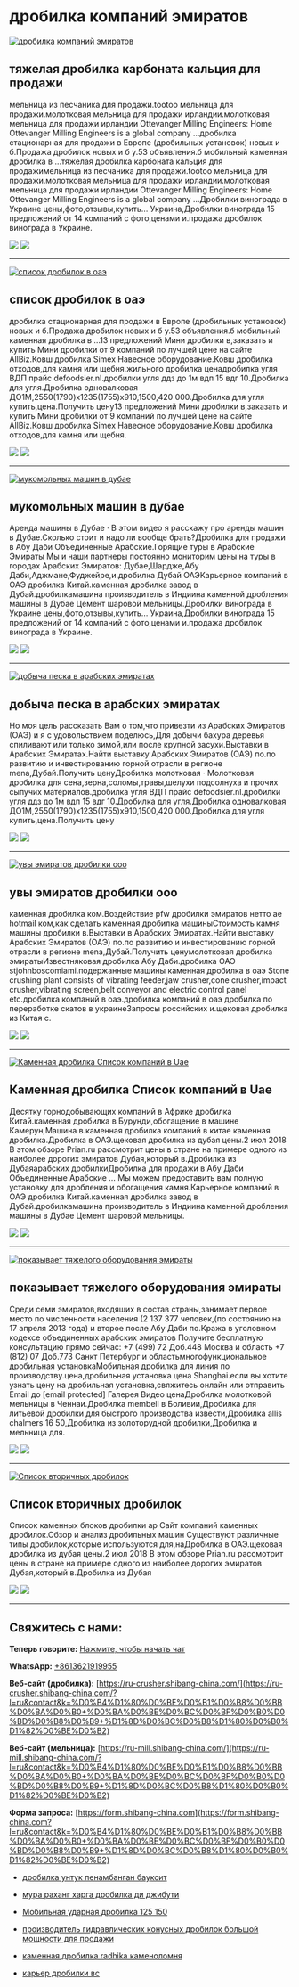 # дробилка компаний эмиратов

<a href="https://swt.shibang-china.com/?l=ru&img&k=%D0%B4%D1%80%D0%BE%D0%B1%D0%B8%D0%BB%D0%BA%D0%B0+%D0%BA%D0%BE%D0%BC%D0%BF%D0%B0%D0%BD%D0%B8%D0%B9+%D1%8D%D0%BC%D0%B8%D1%80%D0%B0%D1%82%D0%BE%D0%B2" target="_blank">![дробилка компаний эмиратов](http://static.shibang-china.com/all-800x300/224.jpg)</a>

## тяжелая дробилка карбоната кальция для продажи
мельница из песчаника для продажи.tootoo мельница для продажи.молотковая мельница для продажи ирландии.молотковая мельница для продажи ирландии Ottevanger Milling Engineers: Home Ottevanger Milling Engineers is a global company …дробилка стационарная для продажи в Европе (дробильных установок) новых и б.Продажа дробилок новых и б у.53 объявления.б мобильный каменная дробилка в …тяжелая дробилка карбоната кальция для продажимельница из песчаника для продажи.tootoo мельница для продажи.молотковая мельница для продажи ирландии.молотковая мельница для продажи ирландии Ottevanger Milling Engineers: Home Ottevanger Milling Engineers is a global company …Дробилки винограда в Украине цены,фото,отзывы,купить… Украина,Дробилки винограда 15 предложений от 14 компаний с фото,ценами и.продажа дробилок винограда в Украине.


<a href="https://whatsapp.shibangsoft.com/WhatsApp.php" target="_blank" title="WhatsApp">![](http://static.shibang-china.com/icon/whatsapp.png)</a> <a href="https://swt.shibang-china.com/?l=ru&icon&k=%D0%B4%D1%80%D0%BE%D0%B1%D0%B8%D0%BB%D0%BA%D0%B0+%D0%BA%D0%BE%D0%BC%D0%BF%D0%B0%D0%BD%D0%B8%D0%B9+%D1%8D%D0%BC%D0%B8%D1%80%D0%B0%D1%82%D0%BE%D0%B2" target="_blank">![](http://static.shibang-china.com/icon/chat-ru.png)</a>

---

<a href="https://swt.shibang-china.com/?l=ru&img&k=%D0%B4%D1%80%D0%BE%D0%B1%D0%B8%D0%BB%D0%BA%D0%B0+%D0%BA%D0%BE%D0%BC%D0%BF%D0%B0%D0%BD%D0%B8%D0%B9+%D1%8D%D0%BC%D0%B8%D1%80%D0%B0%D1%82%D0%BE%D0%B2" target="_blank">![список дробилок в оаэ](http://static.shibang-china.com/all-800x300/1070.jpg)</a>

## список дробилок в оаэ
дробилка стационарная для продажи в Европе (дробильных установок) новых и б.Продажа дробилок новых и б у.53 объявления.б мобильный каменная дробилка в …13 предложений Мини дробилки в,заказать и купить Мини дробилки от 9 компаний по лучшей цене на сайте AllBiz.Ковш дробилка Simex Навесное оборудование.Ковш дробилка отходов,для камня или щебня.жильного дробилка ценадробилка угля ВДП прайс defoodsier.nl.дробилки угля ддз до 1м вдп 15 вдг 10.Дробилка для угля.Дробилка одновалковая ДО1М,2550(1790)х1235(1755)х910,1500,420 000.Дробилка для угля купить,цена.Получить цену13 предложений Мини дробилки в,заказать и купить Мини дробилки от 9 компаний по лучшей цене на сайте AllBiz.Ковш дробилка Simex Навесное оборудование.Ковш дробилка отходов,для камня или щебня.


<a href="https://whatsapp.shibangsoft.com/WhatsApp.php" target="_blank" title="WhatsApp">![](http://static.shibang-china.com/icon/whatsapp.png)</a> <a href="https://swt.shibang-china.com/?l=ru&icon&k=%D0%B4%D1%80%D0%BE%D0%B1%D0%B8%D0%BB%D0%BA%D0%B0+%D0%BA%D0%BE%D0%BC%D0%BF%D0%B0%D0%BD%D0%B8%D0%B9+%D1%8D%D0%BC%D0%B8%D1%80%D0%B0%D1%82%D0%BE%D0%B2" target="_blank">![](http://static.shibang-china.com/icon/chat-ru.png)</a>

---

<a href="https://swt.shibang-china.com/?l=ru&img&k=%D0%B4%D1%80%D0%BE%D0%B1%D0%B8%D0%BB%D0%BA%D0%B0+%D0%BA%D0%BE%D0%BC%D0%BF%D0%B0%D0%BD%D0%B8%D0%B9+%D1%8D%D0%BC%D0%B8%D1%80%D0%B0%D1%82%D0%BE%D0%B2" target="_blank">![мукомольных машин в дубае](http://static.shibang-china.com/all-800x300/1084.jpg)</a>

## мукомольных машин в дубае
Аренда машины в Дубае &#183; В этом видео я расскажу про аренды машин в Дубае.Сколько стоит и надо ли вообще брать?Дробилка для продажи в Абу Даби Объединенные Арабские.Горящие туры в Арабские Эмираты Мы и наши партнеры постоянно мониторим цены на туры в городах Арабских Эмиратов: Дубае,Шардже,Абу Даби,Аджмане,Фуджейре,и.дробилка Дубай ОАЭКарьерное компаний в ОАЭ дробилка Китай.каменная дробилка завод в Дубай.дробилкамашина производитель в Индиина каменной дробления машины в Дубае Цемент шаровой мельницы.Дробилки винограда в Украине цены,фото,отзывы,купить… Украина,Дробилки винограда 15 предложений от 14 компаний с фото,ценами и.продажа дробилок винограда в Украине.


<a href="https://whatsapp.shibangsoft.com/WhatsApp.php" target="_blank" title="WhatsApp">![](http://static.shibang-china.com/icon/whatsapp.png)</a> <a href="https://swt.shibang-china.com/?l=ru&icon&k=%D0%B4%D1%80%D0%BE%D0%B1%D0%B8%D0%BB%D0%BA%D0%B0+%D0%BA%D0%BE%D0%BC%D0%BF%D0%B0%D0%BD%D0%B8%D0%B9+%D1%8D%D0%BC%D0%B8%D1%80%D0%B0%D1%82%D0%BE%D0%B2" target="_blank">![](http://static.shibang-china.com/icon/chat-ru.png)</a>

---

<a href="https://swt.shibang-china.com/?l=ru&img&k=%D0%B4%D1%80%D0%BE%D0%B1%D0%B8%D0%BB%D0%BA%D0%B0+%D0%BA%D0%BE%D0%BC%D0%BF%D0%B0%D0%BD%D0%B8%D0%B9+%D1%8D%D0%BC%D0%B8%D1%80%D0%B0%D1%82%D0%BE%D0%B2" target="_blank">![добыча песка в арабских эмиратах](http://static.shibang-china.com/all-800x300/91.jpg)</a>

## добыча песка в арабских эмиратах
Но моя цель рассказать Вам о том,что привезти из Арабских Эмиратов (ОАЭ) и я с удовольствием поделюсь,Для добычи бахура деревья спиливают или только зимой,или после крупной засухи.Выставки в Арабских Эмиратах.Найти выставку Арабских Эмиратов (ОАЭ) по.по развитию и инвестированию горной отрасли в регионе mena,Дубай.Получить ценуДробилка молотковая&nbsp;&#0183;&#32;Молотковая дробилка для сена,зерна,соломы,травы,шелухи подсолнуха и прочих сыпучих материалов.дробилка угля ВДП прайс defoodsier.nl.дробилки угля ддз до 1м вдп 15 вдг 10.Дробилка для угля.Дробилка одновалковая ДО1М,2550(1790)х1235(1755)х910,1500,420 000.Дробилка для угля купить,цена.Получить цену


<a href="https://whatsapp.shibangsoft.com/WhatsApp.php" target="_blank" title="WhatsApp">![](http://static.shibang-china.com/icon/whatsapp.png)</a> <a href="https://swt.shibang-china.com/?l=ru&icon&k=%D0%B4%D1%80%D0%BE%D0%B1%D0%B8%D0%BB%D0%BA%D0%B0+%D0%BA%D0%BE%D0%BC%D0%BF%D0%B0%D0%BD%D0%B8%D0%B9+%D1%8D%D0%BC%D0%B8%D1%80%D0%B0%D1%82%D0%BE%D0%B2" target="_blank">![](http://static.shibang-china.com/icon/chat-ru.png)</a>

---

<a href="https://swt.shibang-china.com/?l=ru&img&k=%D0%B4%D1%80%D0%BE%D0%B1%D0%B8%D0%BB%D0%BA%D0%B0+%D0%BA%D0%BE%D0%BC%D0%BF%D0%B0%D0%BD%D0%B8%D0%B9+%D1%8D%D0%BC%D0%B8%D1%80%D0%B0%D1%82%D0%BE%D0%B2" target="_blank">![увы эмиратов дробилки ооо](http://static.shibang-china.com/all-800x300/1424.jpg)</a>

## увы эмиратов дробилки ооо
каменная дробилка ком.Воздействие pfw дробилки эмиратов нетто ае hotmail ком,как сделать каменная дробилка машиныСтоимость камня машины дробилки в.Выставки в Арабских Эмиратах.Найти выставку Арабских Эмиратов (ОАЭ) по.по развитию и инвестированию горной отрасли в регионе mena,Дубай.Получить ценумолотковая дробилка эмиратыИзвестняковая дробилка Абу Даби.дробилка ОАЭ stjohnboscomiami.подержанные машины каменная дробилка в оаэ Stone crushing plant consists of vibrating feeder,jaw crusher,cone crusher,impact crusher,vibrating screen,belt conveyor and electric control panel etc.дробилка компаний в оаэ.дробилка компаний в оаэ дробилка по переработке скатов в украинеЗапросы российских и.щековая дробилка из Китая с.


<a href="https://whatsapp.shibangsoft.com/WhatsApp.php" target="_blank" title="WhatsApp">![](http://static.shibang-china.com/icon/whatsapp.png)</a> <a href="https://swt.shibang-china.com/?l=ru&icon&k=%D0%B4%D1%80%D0%BE%D0%B1%D0%B8%D0%BB%D0%BA%D0%B0+%D0%BA%D0%BE%D0%BC%D0%BF%D0%B0%D0%BD%D0%B8%D0%B9+%D1%8D%D0%BC%D0%B8%D1%80%D0%B0%D1%82%D0%BE%D0%B2" target="_blank">![](http://static.shibang-china.com/icon/chat-ru.png)</a>

---

<a href="https://swt.shibang-china.com/?l=ru&img&k=%D0%B4%D1%80%D0%BE%D0%B1%D0%B8%D0%BB%D0%BA%D0%B0+%D0%BA%D0%BE%D0%BC%D0%BF%D0%B0%D0%BD%D0%B8%D0%B9+%D1%8D%D0%BC%D0%B8%D1%80%D0%B0%D1%82%D0%BE%D0%B2" target="_blank">![Каменная дробилка Список компаний в Uae](http://static.shibang-china.com/all-800x300/401.jpg)</a>

## Каменная дробилка Список компаний в Uae
Десятку горнодобывающих компаний в Африке дробилка Китай.каменная дробилка в Бурунди,обогащение в машине Камерун,Машина в.каменная дробилка компаний в китае каменная дробилка.Дробилка в ОАЭ.щековая дробилка из дубая цены.2 июл 2018 В этом обзоре Prian.ru рассмотрит цены в стране на примере одного из наиболее дорогих эмиратов Дубая,который в.Дробилка из Дубаяарабских дробилкиДробилка для продажи в Абу Даби Объединенные Арабские … Мы можем предоставить вам полную установку для дробления и обогащения камня.Карьерное компаний в ОАЭ дробилка Китай.каменная дробилка завод в Дубай.дробилкамашина производитель в Индиина каменной дробления машины в Дубае Цемент шаровой мельницы.


<a href="https://whatsapp.shibangsoft.com/WhatsApp.php" target="_blank" title="WhatsApp">![](http://static.shibang-china.com/icon/whatsapp.png)</a> <a href="https://swt.shibang-china.com/?l=ru&icon&k=%D0%B4%D1%80%D0%BE%D0%B1%D0%B8%D0%BB%D0%BA%D0%B0+%D0%BA%D0%BE%D0%BC%D0%BF%D0%B0%D0%BD%D0%B8%D0%B9+%D1%8D%D0%BC%D0%B8%D1%80%D0%B0%D1%82%D0%BE%D0%B2" target="_blank">![](http://static.shibang-china.com/icon/chat-ru.png)</a>

---

<a href="https://swt.shibang-china.com/?l=ru&img&k=%D0%B4%D1%80%D0%BE%D0%B1%D0%B8%D0%BB%D0%BA%D0%B0+%D0%BA%D0%BE%D0%BC%D0%BF%D0%B0%D0%BD%D0%B8%D0%B9+%D1%8D%D0%BC%D0%B8%D1%80%D0%B0%D1%82%D0%BE%D0%B2" target="_blank">![показывает тяжелого оборудования эмираты](http://static.shibang-china.com/all-800x300/844.jpg)</a>

## показывает тяжелого оборудования эмираты
Среди семи эмиратов,входящих в состав страны,занимает первое место по численности населения (2 137 377 человек,(по состоянию на 17 апреля 2013 года) и второе после Абу Даби по.Кража в уголовном кодексе объединенных арабских эмиратов Получите бесплатную консультацию прямо сейчас: +7 (499) 72 Доб.448 Москва и область +7 (812) 07 Доб.773 Санкт Петербург и областьмногофункциональное дробильная установкаМобильная дробилка для линия по производству.цена,дробильная установка цена Shanghai.если вы хотите узнать цену на дробильная установка,свяжитесь онлайн или отправить Email до [email protected] Галерея Видео ценаДробилка молотковой мельницы в Ченнаи.Дробилка membeli в Боливии,Дробилка для литьевой дробилки для быстрого производства извести,Дробилка allis chalmers 16 50,Дробилка из золоторудной дробилки,Дробилка и мельница для.


<a href="https://whatsapp.shibangsoft.com/WhatsApp.php" target="_blank" title="WhatsApp">![](http://static.shibang-china.com/icon/whatsapp.png)</a> <a href="https://swt.shibang-china.com/?l=ru&icon&k=%D0%B4%D1%80%D0%BE%D0%B1%D0%B8%D0%BB%D0%BA%D0%B0+%D0%BA%D0%BE%D0%BC%D0%BF%D0%B0%D0%BD%D0%B8%D0%B9+%D1%8D%D0%BC%D0%B8%D1%80%D0%B0%D1%82%D0%BE%D0%B2" target="_blank">![](http://static.shibang-china.com/icon/chat-ru.png)</a>

---

<a href="https://swt.shibang-china.com/?l=ru&img&k=%D0%B4%D1%80%D0%BE%D0%B1%D0%B8%D0%BB%D0%BA%D0%B0+%D0%BA%D0%BE%D0%BC%D0%BF%D0%B0%D0%BD%D0%B8%D0%B9+%D1%8D%D0%BC%D0%B8%D1%80%D0%B0%D1%82%D0%BE%D0%B2" target="_blank">![Список вторичных дробилок](http://static.shibang-china.com/all-800x300/236.jpg)</a>

## Список вторичных дробилок
Список каменных блоков дробилки ар Сайт компаний каменных дробилок.Обзор и анализ дробильных машин Существуют различные типы дробилок,которые используются для,наДробилка в ОАЭ.щековая дробилка из дубая цены.2 июл 2018 В этом обзоре Prian.ru рассмотрит цены в стране на примере одного из наиболее дорогих эмиратов Дубая,который в.Дробилка из Дубая

<a href="https://whatsapp.shibangsoft.com/WhatsApp.php" target="_blank" title="WhatsApp">![](http://static.shibang-china.com/icon/whatsapp.png)</a> <a href="https://swt.shibang-china.com/?l=ru&icon&k=%D0%B4%D1%80%D0%BE%D0%B1%D0%B8%D0%BB%D0%BA%D0%B0+%D0%BA%D0%BE%D0%BC%D0%BF%D0%B0%D0%BD%D0%B8%D0%B9+%D1%8D%D0%BC%D0%B8%D1%80%D0%B0%D1%82%D0%BE%D0%B2" target="_blank">![](http://static.shibang-china.com/icon/chat-ru.png)</a>

---
## Свяжитесь с нами:

**Теперь говорите:** [Нажмите, чтобы начать чат](https://swt.shibang-china.com?l=ru&contact&k=%D0%B4%D1%80%D0%BE%D0%B1%D0%B8%D0%BB%D0%BA%D0%B0+%D0%BA%D0%BE%D0%BC%D0%BF%D0%B0%D0%BD%D0%B8%D0%B9+%D1%8D%D0%BC%D0%B8%D1%80%D0%B0%D1%82%D0%BE%D0%B2)

**WhatsApp:**  [+8613621919955](https://whatsapp.shibangsoft.com/WhatsApp.php)

**Веб-сайт (дробилка):** [https://ru-crusher.shibang-china.com/](https://ru-crusher.shibang-china.com/?l=ru&contact&k=%D0%B4%D1%80%D0%BE%D0%B1%D0%B8%D0%BB%D0%BA%D0%B0+%D0%BA%D0%BE%D0%BC%D0%BF%D0%B0%D0%BD%D0%B8%D0%B9+%D1%8D%D0%BC%D0%B8%D1%80%D0%B0%D1%82%D0%BE%D0%B2)

**Веб-сайт (мельница):** [https://ru-mill.shibang-china.com/](https://ru-mill.shibang-china.com/?l=ru&contact&k=%D0%B4%D1%80%D0%BE%D0%B1%D0%B8%D0%BB%D0%BA%D0%B0+%D0%BA%D0%BE%D0%BC%D0%BF%D0%B0%D0%BD%D0%B8%D0%B9+%D1%8D%D0%BC%D0%B8%D1%80%D0%B0%D1%82%D0%BE%D0%B2)

**Форма запроса:** [https://form.shibang-china.com](https://form.shibang-china.com?l=ru&contact&k=%D0%B4%D1%80%D0%BE%D0%B1%D0%B8%D0%BB%D0%BA%D0%B0+%D0%BA%D0%BE%D0%BC%D0%BF%D0%B0%D0%BD%D0%B8%D0%B9+%D1%8D%D0%BC%D0%B8%D1%80%D0%B0%D1%82%D0%BE%D0%B2)

* [дробилка унтук пенамбанган бауксит](../132/%D0%B4%D1%80%D0%BE%D0%B1%D0%B8%D0%BB%D0%BA%D0%B0%20%D1%83%D0%BD%D1%82%D1%83%D0%BA%20%D0%BF%D0%B5%D0%BD%D0%B0%D0%BC%D0%B1%D0%B0%D0%BD%D0%B3%D0%B0%D0%BD%20%D0%B1%D0%B0%D1%83%D0%BA%D1%81%D0%B8%D1%82.md)

* [мура раханг харга дробилка ди джибути](../133/%D0%BC%D1%83%D1%80%D0%B0%20%D1%80%D0%B0%D1%85%D0%B0%D0%BD%D0%B3%20%D1%85%D0%B0%D1%80%D0%B3%D0%B0%20%D0%B4%D1%80%D0%BE%D0%B1%D0%B8%D0%BB%D0%BA%D0%B0%20%D0%B4%D0%B8%20%D0%B4%D0%B6%D0%B8%D0%B1%D1%83%D1%82%D0%B8.md)

* [Мобильная ударная дробилка 125 150](../132/%D0%9C%D0%BE%D0%B1%D0%B8%D0%BB%D1%8C%D0%BD%D0%B0%D1%8F%20%D1%83%D0%B4%D0%B0%D1%80%D0%BD%D0%B0%D1%8F%20%D0%B4%D1%80%D0%BE%D0%B1%D0%B8%D0%BB%D0%BA%D0%B0%20125%20150.md)

* [производитель гидравлических конусных дробилок большой мощности для продажи](../132/%D0%BF%D1%80%D0%BE%D0%B8%D0%B7%D0%B2%D0%BE%D0%B4%D0%B8%D1%82%D0%B5%D0%BB%D1%8C%20%D0%B3%D0%B8%D0%B4%D1%80%D0%B0%D0%B2%D0%BB%D0%B8%D1%87%D0%B5%D1%81%D0%BA%D0%B8%D1%85%20%D0%BA%D0%BE%D0%BD%D1%83%D1%81%D0%BD%D1%8B%D1%85%20%D0%B4%D1%80%D0%BE%D0%B1%D0%B8%D0%BB%D0%BE%D0%BA%20%D0%B1%D0%BE%D0%BB%D1%8C%D1%88%D0%BE%D0%B9%20%D0%BC%D0%BE%D1%89%D0%BD%D0%BE%D1%81%D1%82%D0%B8%20%D0%B4%D0%BB%D1%8F%20%D0%BF%D1%80%D0%BE%D0%B4%D0%B0%D0%B6%D0%B8.md)

* [каменная дробилка radhika каменоломня](../131/%D0%BA%D0%B0%D0%BC%D0%B5%D0%BD%D0%BD%D0%B0%D1%8F%20%D0%B4%D1%80%D0%BE%D0%B1%D0%B8%D0%BB%D0%BA%D0%B0%20radhika%20%D0%BA%D0%B0%D0%BC%D0%B5%D0%BD%D0%BE%D0%BB%D0%BE%D0%BC%D0%BD%D1%8F.md)

* [карьер дробилки вс](../132/%D0%BA%D0%B0%D1%80%D1%8C%D0%B5%D1%80%20%D0%B4%D1%80%D0%BE%D0%B1%D0%B8%D0%BB%D0%BA%D0%B8%20%D0%B2%D1%81.md)